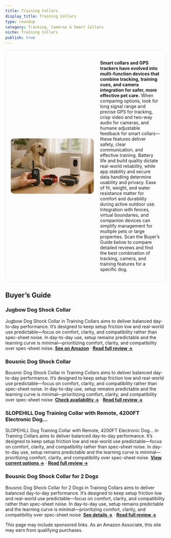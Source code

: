 ```yaml
---
title: Training Collars
display_title: Training Collars
type: roundup
category: Tracking, Cameras & Smart Collars
niche: Training Collars
publish: true
---
```


<section class="hero-split" style="width:100%;box-sizing:border-box;border:1px solid #e5e7eb;border-radius:12px;padding:16px;display:grid;grid-template-columns:minmax(260px,40%) 1fr;gap:20px;align-items:center;"><figure style="margin:0;"><img src="/hero/roundups/tracking-cameras-smart-collars/training-collars.webp" alt="" style="width:100%;height:auto;display:block;border-radius:10px;"/></figure><div class="hero-copy" style="min-width:0;"><p><strong>Smart collars and GPS trackers have evolved into multi-function devices that combine tracking, training cues, and camera integration for safer, more effective pet care.</strong> When comparing options, look for long signal range and precise GPS for tracking, crisp video and two-way audio for cameras, and humane adjustable feedback for smart collars&mdash;these features deliver safety, clear communication, and effective training. Battery life and build quality dictate real-world reliability, while app stability and secure data handling determine usability and privacy. Ease of fit, weight, and water resistance matter for comfort and durability during active outdoor use. Integration with fences, virtual boundaries, and companion devices can simplify management for multiple pets or large properties. Scan the Buyer’s Guide below to compare detailed reviews and find the best combination of tracking, camera, and training features for a specific dog.</p></div></section>


<h2>Buyer’s Guide</h2>
<h3>Jugbow Dog Shock Collar</h3>
<p>Jugbow Dog Shock Collar in Training Collars aims to deliver balanced day-to-day performance. It’s designed to keep setup friction low and real-world use predictable&mdash;focus on comfort, clarity, and compatibility rather than spec-sheet noise. In day-to-day use, setup remains predictable and the learning curve is minimal&mdash;prioritizing comfort, clarity, and compatibility over spec-sheet noise. <a href="https://amzn.to/47aHm16" target="_blank" rel="nofollow sponsored noopener noopener" target="_blank"><strong>See on Amazon</strong></a> · <a href="/reviews/jugbow-dog-shock-collar-4200ft-dog-training-collar-with-remote-innovati-09c0429f/"><strong>Read full review &rarr;</strong></a></p>
<h3>Bousnic Dog Shock Collar</h3>
<p>Bousnic Dog Shock Collar in Training Collars aims to deliver balanced day-to-day performance. It’s designed to keep setup friction low and real-world use predictable&mdash;focus on comfort, clarity, and compatibility rather than spec-sheet noise. In day-to-day use, setup remains predictable and the learning curve is minimal&mdash;prioritizing comfort, clarity, and compatibility over spec-sheet noise. <a href="https://amzn.to/4pTymET" target="_blank" rel="nofollow sponsored noopener noopener" target="_blank"><strong>Check availability &rarr;</strong></a> · <a href="/reviews/bousnic-dog-shock-collar-3300ft-dog-training-collar-with-remote-for-5-1-5000cf1f/"><strong>Read full review &rarr;</strong></a></p>
<h3>SLOPEHILL Dog Training Collar with Remote, 4200FT Electronic Dog…</h3>
<p>SLOPEHILL Dog Training Collar with Remote, 4200FT Electronic Dog… in Training Collars aims to deliver balanced day-to-day performance. It’s designed to keep setup friction low and real-world use predictable&mdash;focus on comfort, clarity, and compatibility rather than spec-sheet noise. In day-to-day use, setup remains predictable and the learning curve is minimal&mdash;prioritizing comfort, clarity, and compatibility over spec-sheet noise. <a href="https://amzn.to/4pRikf3" target="_blank" rel="nofollow sponsored noopener noopener" target="_blank"><strong>View current options &rarr;</strong></a> · <a href="/reviews/slopehill-dog-training-collar-with-remote-4200ft-electronic-dog-shock-c-548bdbb0/"><strong>Read full review &rarr;</strong></a></p>
<h3>Bousnic Dog Shock Collar for 2 Dogs</h3>
<p>Bousnic Dog Shock Collar for 2 Dogs in Training Collars aims to deliver balanced day-to-day performance. It’s designed to keep setup friction low and real-world use predictable&mdash;focus on comfort, clarity, and compatibility rather than spec-sheet noise. In day-to-day use, setup remains predictable and the learning curve is minimal&mdash;prioritizing comfort, clarity, and compatibility over spec-sheet noise. <a href="https://amzn.to/4mLpXRd" target="_blank" rel="nofollow sponsored noopener noopener" target="_blank"><strong>See details &rarr;</strong></a> · <a href="/reviews/bousnic-dog-shock-collar-for-2-dogs-8-120lbs-waterproof-rechargeable-el-6e7574dd/"><strong>Read full review &rarr;</strong></a></p>
<aside class="disclosure">This page may include sponsored links. As an Amazon Associate, this site may earn from qualifying purchases.</aside>
